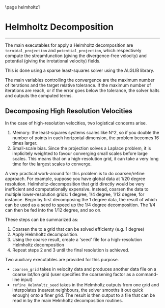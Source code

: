 \page helmholtz1
# Helmholtz Decomposition

---

The main executables for apply a Helmholtz decomposition are `toroidal_projection` and `potential_projection`, which respectively compute the streamfunction (giving the divergence-free velocity) and potential (giving the irrotational velocity) fields.

This is done using a sparse least-squares solver using the ALGLIB library.

The main variables controlling the convergence are the maximum number of iterations and the target relative tolerance.
If the maximum number of iterations are reach, or if the error goes below the tolerance, the solver halts and outputs the computed terms.

## Decomposing High Resolution Velocities

In the case of high-resolution velocities, two logistical concerns arise.
1. Memory: the least-squares systems scales like N^2, so if you double the number of points in each horizontal dimension, the problem becomes 16 times larger.
2. Small-scale bias. Since the projection solves a Laplace problem, it is implicitely weighted to favour converging small scales before large scales. This means that on a high-resolution grid, it can take a very long time for the largest scales to converge.

A very practical work-around for this problem is to do coarsen/refine approach.
For example, suppose you have global data at 1/20 degree resolution.
Helmholtz-decomposition that grid directly would be very inefficient and computationally expensive.
Instead, coarsen the data to multiple lower-resolution grids: 1 degree, 1/4 degree, 1/12 degree, for instance.
Begin by first decomposing the 1 degree data, the result of which can be used as a seed to speed up the 1/4 degree decomposition.
The 1/4 can then be fed into the 1/12 degree, and so on.

These steps can be summarized as:
1. Coarsen the to a grid that can be solved efficienty (e.g. 1 degree)
2. Apply Helmholtz decomposition.
3. Using the coarse result, create a 'seed' file for a high-resolution Helmholtz decomposition
4. Repeat steps 2 and 3 until the final resolution is achieved.

Two auxiliary executables are provided for this purpose.
* `coarsen_grid` takes in velocity data and produces another data file on a coarse lat/lon grid (user specifies the coarsening factor as a command-line input)
* `refine_Helmholtz_seed` takes in the Helmholtz outputs from one grid and interpolates (nearest neighbours, the solver smooths it out quick enough) onto a finer grid. The result is then output to a file that can be read in by the main Helmholtz decomposition routines.
